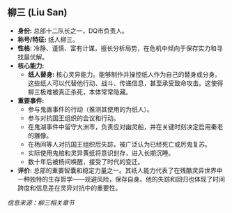 ## 柳三 (Liu San)

*   **身份:** 总部十二队长之一，DQ市负责人。
*   **称号/特征:** 纸人柳三。
*   **性格:** 冷静、谨慎、富有计谋，擅长分析局势，在危机中倾向于保存实力和寻找最优解。
*   **核心能力:** 
    *   **纸人替身:** 核心灵异能力。能够制作并操控纸人作为自己的替身或分身。这些纸人可以代替他行动、战斗、传递信息，甚至承受致命攻击。这使得柳三极难被真正杀死，本体常常隐藏。
*   **重要事件:**
    *   参与鬼画事件的行动（推测其使用的为纸人）。
    *   参与对抗国王组织的会议和行动。
    *   在鬼湖事件中留守大洲市，负责应对幽灵船，并在关键时刻决定启用秦老的雕像。
    *   在杨间等人对抗国王组织后失踪，被广泛认为已经死亡或厉鬼复苏。
    *   实际使用鬼棺和灵异黄纸将意识封存，进入长期沉睡。
    *   数十年后被杨间唤醒，接受了时代的变迁。
*   **评价:** 总部的重要智囊和稳定力量之一。其纸人能力代表了在残酷灵异世界中一种独特的生存哲学——规避风险，保存自身。他的失踪和回归也体现了时间跨度和信息差在灵异对抗中的重要性。

*信息来源：柳三相关章节* 